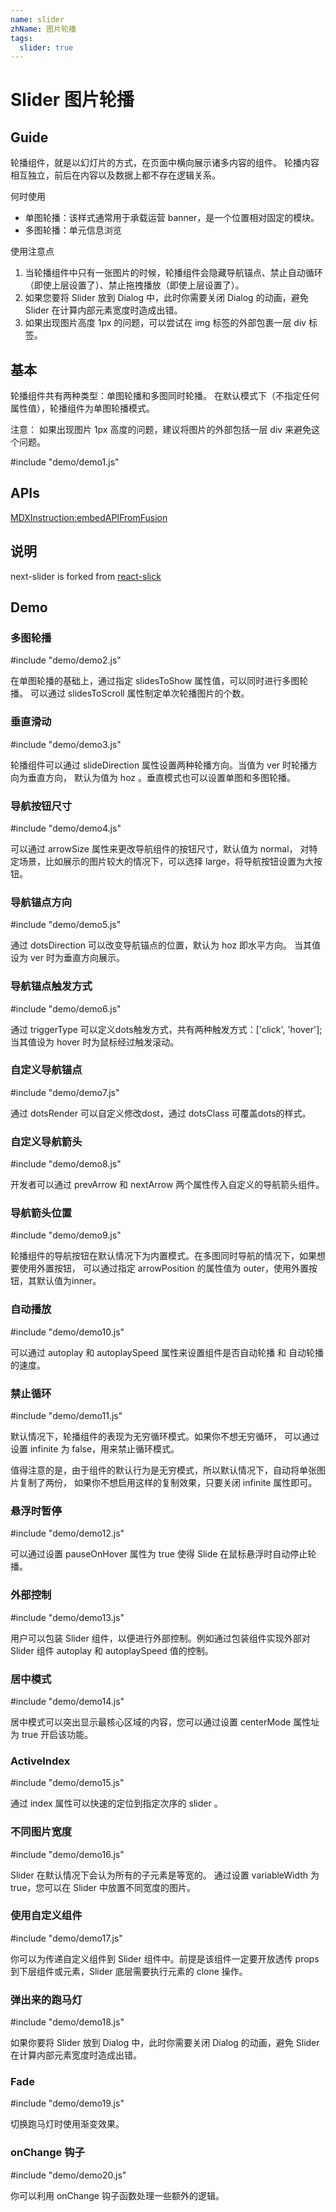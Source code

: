 ```yaml
---
name: slider
zhName: 图片轮播
tags:
  slider: true
---
```


# Slider 图片轮播

## Guide

轮播组件，就是以幻灯片的方式，在页面中横向展示诸多内容的组件。 轮播内容相互独立，前后在内容以及数据上都不存在逻辑关系。

何时使用

* 单图轮播：该样式通常用于承载运营 banner，是一个位置相对固定的模块。
* 多图轮播：单元信息浏览

使用注意点

1. 当轮播组件中只有一张图片的时候，轮播组件会隐藏导航锚点、禁止自动循环（即使上层设置了）、禁止拖拽播放（即使上层设置了）。
2. 如果您要将 Slider 放到 Dialog 中，此时你需要关闭 Dialog 的动画，避免 Slider 在计算内部元素宽度时造成出错。
3. 如果出现图片高度 1px 的问题，可以尝试在 img 标签的外部包裹一层 div 标签。

## 基本

轮播组件共有两种类型：单图轮播和多图同时轮播。 在默认模式下（不指定任何属性值），轮播组件为单图轮播模式。

注意： 如果出现图片 1px 高度的问题，建议将图片的外部包括一层 div 来避免这个问题。

#include "demo/demo1.js"

## APIs

[MDXInstruction:embedAPIFromFusion](https://github.com/alibaba-fusion/next/blob/master/docs/slider/index.md)

## 说明

next-slider is forked from [react-slick](https://github.com/akiran/react-slick)

## Demo

### 多图轮播

#include "demo/demo2.js"

在单图轮播的基础上，通过指定 slidesToShow 属性值，可以同时进行多图轮播。 可以通过 slidesToScroll 属性制定单次轮播图片的个数。

### 垂直滑动

#include "demo/demo3.js"

轮播组件可以通过 slideDirection 属性设置两种轮播方向。当值为 ver 时轮播方向为垂直方向， 默认为值为 hoz 。垂直模式也可以设置单图和多图轮播。

### 导航按钮尺寸

#include "demo/demo4.js"

可以通过 arrowSize 属性来更改导航组件的按钮尺寸，默认值为 normal， 对特定场景，比如展示的图片较大的情况下，可以选择 large，将导航按钮设置为大按钮。

### 导航锚点方向

#include "demo/demo5.js"

通过 dotsDirection 可以改变导航锚点的位置，默认为 hoz 即水平方向。 当其值设为 ver 时为垂直方向展示。

### 导航锚点触发方式

#include "demo/demo6.js"

通过 triggerType 可以定义dots触发方式，共有两种触发方式：['click', 'hover']; 当其值设为 hover 时为鼠标经过触发滚动。

### 自定义导航锚点

#include "demo/demo7.js"

通过 dotsRender 可以自定义修改dost，通过 dotsClass 可覆盖dots的样式。

### 自定义导航箭头

#include "demo/demo8.js"

开发者可以通过 prevArrow 和 nextArrow 两个属性传入自定义的导航箭头组件。

### 导航箭头位置

#include "demo/demo9.js"

轮播组件的导航按钮在默认情况下为内置模式。在多图同时导航的情况下，如果想要使用外置按钮， 可以通过指定 arrowPosition 的属性值为 outer，使用外置按钮，其默认值为inner。

### 自动播放

#include "demo/demo10.js"

可以通过 autoplay 和 autoplaySpeed 属性来设置组件是否自动轮播 和 自动轮播的速度。

### 禁止循环

#include "demo/demo11.js"

默认情况下，轮播组件的表现为无穷循环模式。如果你不想无穷循环， 可以通过设置 infinite 为 false，用来禁止循环模式。

值得注意的是，由于组件的默认行为是无穷模式，所以默认情况下，自动将单张图片复制了两份， 如果你不想启用这样的复制效果，只要关闭 infinite 属性即可。


### 悬浮时暂停

#include "demo/demo12.js"

可以通过设置 pauseOnHover 属性为 true 使得 Slide 在鼠标悬浮时自动停止轮播。

### 外部控制

#include "demo/demo13.js"

用户可以包装 Slider 组件，以便进行外部控制。例如通过包装组件实现外部对 Slider 组件 autoplay 和 autoplaySpeed 值的控制。

### 居中模式

#include "demo/demo14.js"

居中模式可以突出显示最核心区域的内容，您可以通过设置 centerMode 属性址为 true 开启该功能。

### ActiveIndex

#include "demo/demo15.js"

通过 index 属性可以快速的定位到指定次序的 slider 。

### 不同图片宽度

#include "demo/demo16.js"

Slider 在默认情况下会认为所有的子元素是等宽的。 通过设置 variableWidth 为 true，您可以在 Slider 中放置不同宽度的图片。

### 使用自定义组件

#include "demo/demo17.js"

你可以为传递自定义组件到 Slider 组件中。前提是该组件一定要开放透传 props 到下层组件或元素，Slider 底层需要执行元素的 clone 操作。

### 弹出来的跑马灯

#include "demo/demo18.js"

如果你要将 Slider 放到 Dialog 中，此时你需要关闭 Dialog 的动画，避免 Slider 在计算内部元素宽度时造成出错。

### Fade

#include "demo/demo19.js"

切换跑马灯时使用渐变效果。

### onChange 钩子

#include "demo/demo20.js"

你可以利用 onChange 钩子函数处理一些额外的逻辑。
